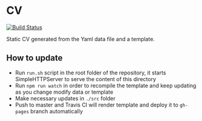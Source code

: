 # CV
[![Build Status](https://travis-ci.com/zubrik13/cv.svg?branch=master)](https://travis-ci.com/github/zubrik13/cv)

Static CV generated from the Yaml data file and a template.

## How to update

- Run `run.sh` script in the root folder of the repository, it starts SimpleHTTPServer to serve the content of this directory
- Run `npm run watch` in order to recompile the template and keep updating as you change modify data or template
- Make necessary updates in `./src` folder
- Push to master and Travis CI will render template and deploy it to `gh-pages` branch automatically
